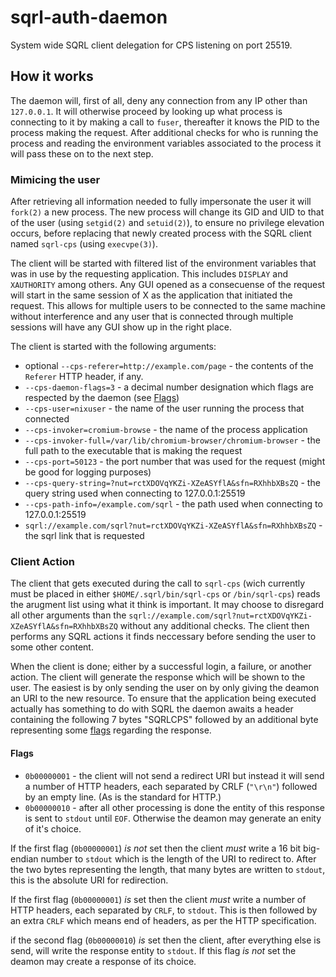 # sqrl-auth-daemon
System wide SQRL client delegation for CPS listening on port 25519.

## How it works
The daemon will, first of all, deny any connection from any IP other than `127.0.0.1`.
It will otherwise proceed by looking up what process is connecting to it by making a call to `fuser`,
thereafter it knows the PID to the process making the request. After additional checks for who is running the process and reading the environment variables associated to the process it will pass these on to the next step.

### Mimicing the user
After retrieving all information needed to fully impersonate the user it will `fork(2)` a new process.
The new process will change its GID and UID to that of the user (using `setgid(2)` and `setuid(2)`), to ensure no privilege elevation occurs, before replacing that newly created process with the SQRL client named `sqrl-cps` (using `execvpe(3)`).

The client will be started with filtered list of the environment variables that was in use by the requesting application.
This includes `DISPLAY` and `XAUTHORITY` among others.
Any GUI opened as a consecuense of the request will start in the same session of X as the application that initiated the request.
This allows for multiple users to be connected to the same machine without interference and any user that is connected through multiple sessions will have any GUI show up in the right place.

The client is started with the following arguments:
* optional `--cps-referer=http://example.com/page` - the contents of the `Referer` HTTP header, if any.
* `--cps-daemon-flags=3` - a decimal number designation which flags are respected by the daemon (see [Flags](#flags))
* `--cps-user=nixuser` - the name of the user running the process that connected
* `--cps-invoker=cromium-browse` - the name of the process application
* `--cps-invoker-full=/var/lib/chromium-browser/chromium-browser` - the full path to the executable that is making the request
* `--cps-port=50123` - the port number that was used for the request (might be good for logging purposes)
* `--cps-query-string=?nut=rctXDOVqYKZi-XZeASYflA&sfn=RXhhbXBsZQ` - the query string used when connecting to 127.0.0.1:25519
* `--cps-path-info=/example.com/sqrl` - the path used when connecting to 127.0.0.1:25519
* `sqrl://example.com/sqrl?nut=rctXDOVqYKZi-XZeASYflA&sfn=RXhhbXBsZQ` - the sqrl link that is requested

### Client Action
The client that gets executed during the call to `sqrl-cps` (wich currently must be placed in either `$HOME/.sqrl/bin/sqrl-cps` or `/bin/sqrl-cps`) reads the arugment list using what it think is important.
It may choose to disregard all other arguments than the `sqrl://example.com/sqrl?nut=rctXDOVqYKZi-XZeASYflA&sfn=RXhhbXBsZQ` without any additional checks.
The client then performs any SQRL actions it finds neccessary before sending the user to some other content.

When the client is done; either by a successful login, a failure, or another action.
The client will generate the response which will be shown to the user.
The easiest is by only sending the user on by only giving the deamon an URI to the new resource.
To ensure that the application being executed actually has something to do with SQRL the daemon awaits a header containing the following 7 bytes "SQRLCPS" followed by an additional byte representing some [flags](#Flags) regarding the response.

#### <a name="flags"></a>Flags
* `0b00000001` - the client will not send a redirect URI but instead it will send a number of HTTP headers, each separated by CRLF (`"\r\n"`) followed by an empty line. (As is the standard for HTTP.)
* `0b00000010` - after all other processing is done the entity of this response is sent to `stdout` until `EOF`. Otherwise the deamon may generate an enity of it's choice.

If the first flag (`0b00000001`) _is not_ set then the client _must_ write a 16 bit big-endian number to `stdout` which is the length of the URI to redirect to.
After the two bytes representing the length, that many bytes are written to `stdout`, this is the absolute URI for redirection.

If the first flag (`0b00000001`) _is_ set then the client _must_ write a number of HTTP headers, each separated by `CRLF`, to `stdout`. This is then followed by an extra `CRLF` which means end of headers, as per the HTTP specification.

if the second flag (`0b00000010`) _is_ set then the client, after everything else is send, will write the response entity to `stdout`. If this flag _is not_ set the deamon may create a response of its choice.
